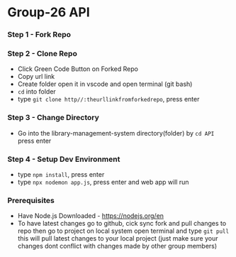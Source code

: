 # Group-26 API

### Step 1 - Fork Repo
### Step 2 - Clone Repo
- Click Green Code Button on Forked Repo
- Copy url link
- Create folder open it in vscode and open terminal (git bash)
- `cd` into folder
- type `git clone http//:theurllinkfromforkedrepo`, press enter
### Step 3 - Change Directory
- Go into the library-management-system directory(folder) by `cd API` press enter
### Step 4 - Setup Dev Environment
- type `npm install`, press enter
- type `npx nodemon app.js`, press enter and web app will run

### Prerequisites
- Have Node.js Downloaded - https://nodejs.org/en 
- To have latest changes go to github, cick sync fork and pull changes to repo then go to project on local system open terminal and type `git pull` this will pull latest changes to your local project (just make sure your changes dont conflict with changes made by other group members)